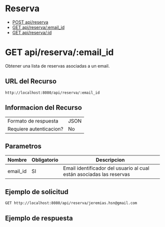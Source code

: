 # Reserva
- [POST api/reserva](./post-api-reserva.md)
- [GET api/reserva/:email_id](./get-api-reserva-email-id.md)
- [GET api/reserva/:id](./get-api-reserva-id.md)

# GET api/reserva/:email_id
Obtener una lista de reservas asociadas a un email.

## URL del Recurso
`http://localhost:8080/api/reserva/:email_id`

## Informacion del Recurso
|                         |       |
|-------------------------|-------|
| Formato de respuesta    | JSON  |
| Requiere autenticacion? | No    |

## Parametros
| Nombre       | Obligatorio | Descripcion                                                          |
|--------------|-------------|----------------------------------------------------------------------|
| email_id     | SI          | Email identificador del usuario al cual están asociadas las reservas |

## Ejemplo de solicitud

`GET http://localhost:8080/api/reserva/jeremias.hsn@gmail.com`

## Ejemplo de respuesta
```JSON

```
